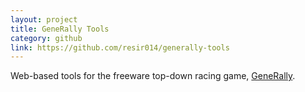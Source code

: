 ```yaml
---
layout: project
title: GeneRally Tools
category: github
link: https://github.com/resir014/generally-tools
---
```


Web-based tools for the freeware top-down racing game, [GeneRally](http://gene-rally.com).
